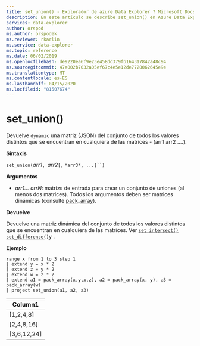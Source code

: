 ```yaml
---
title: set_union() - Explorador de azure Data Explorer ? Microsoft Docs
description: En este artículo se describe set_union() en Azure Data Explorer.
services: data-explorer
author: orspod
ms.author: orspodek
ms.reviewer: rkarlin
ms.service: data-explorer
ms.topic: reference
ms.date: 06/02/2019
ms.openlocfilehash: de9220ea6f9e23e458dd379fb164317842a48c94
ms.sourcegitcommit: 47a002b7032a05ef67c4e5e12de7720062645e9e
ms.translationtype: MT
ms.contentlocale: es-ES
ms.lasthandoff: 04/15/2020
ms.locfileid: "81507674"
---
```

# <a name="set_union"></a>set_union()

Devuelve `dynamic` una matriz (JSON) del conjunto de todos los valores distintos que se encuentran en cualquiera de las matrices - (arr1 arr2 ....).

**Sintaxis**

`set_union(`*arr1*`, `*arr2*`[`,` *arr3*, ...]``)`

**Argumentos**

* *arr1... arrN*: matrizs de entrada para crear un conjunto de uniones (al menos dos matrices). Todos los argumentos deben ser matrices dinámicas (consulte [pack_array](packarrayfunction.md)). 

**Devuelve**

Devuelve una matriz dinámica del conjunto de todos los valores distintos que se encuentran en cualquiera de las matrices. Ver [`set_intersect()`](setintersectfunction.md) [`set_difference()`](setdifferencefunction.md)y .

**Ejemplo**

```kusto
range x from 1 to 3 step 1
| extend y = x * 2
| extend z = y * 2
| extend w = z * 2
| extend a1 = pack_array(x,y,x,z), a2 = pack_array(x, y), a3 = pack_array(w)
| project set_union(a1, a2, a3)
```

|Column1|
|---|
|[1,2,4,8]|
|[2,4,8,16]|
|[3,6,12,24]|